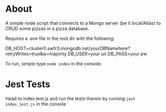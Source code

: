 # About

A simple node script that connects to a Mongo server (be it local/Atlas) to CRUD
some pizzas in a pizza database.

Requires a .env file in the root dir with the following:

DB_HOST=cluster0.swfr3.mongodb.net/yourDBNamehere?retryWrites=true&w=majority
DB_USER=your un
DB_PASS=your pw

To run, simple type `node index` in the console.

# Jest Tests

Head to index.test.js and run the tests therein by running `jest index.jest.js` in the console
